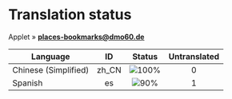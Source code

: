 # Translation status
Applet &#187; **places-bookmarks@dmo60.de**

Language | ID | Status | Untranslated
---------|:--:|:------:|:-----------:
Chinese (Simplified) | zh_CN | ![100%](http://progressed.io/bar/100) | 0
Spanish | es | ![90%](http://progressed.io/bar/90) | 1
